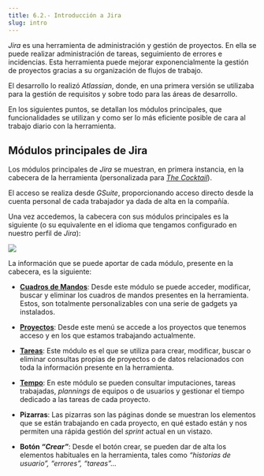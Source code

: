 ```yaml
---
title: 6.2.- Introducción a Jira
slug: intro
---
```


_*Jira*_ es una herramienta de administración y gestión de proyectos. En ella se puede realizar administración de tareas, seguimiento de errores e incidencias. Esta herramienta puede mejorar exponencialmente la gestión de proyectos gracias a su organización de flujos de trabajo.

El desarrollo lo realizó _Atlassian_, donde, en una primera versión se utilizaba para la gestión de requisitos y sobre todo para las áreas de desarrollo.

En los siguientes puntos, se detallan los módulos principales, que funcionalidades se utilizan y como ser lo más eficiente posible de cara al trabajo diario con la herramienta.

## Módulos principales de Jira

Los módulos principales de _Jira_ se muestran, en primera instancia, en la cabecera de la herramienta (personalizada para [_The Cocktail_](https://the-cocktail.com)).

El acceso se realiza desde _GSuite_, proporcionando acceso directo desde la cuenta personal de cada trabajador ya dada de alta en la compañía.

Una vez accedemos, la cabecera con sus módulos principales es la siguiente (o su equivalente en el idioma que tengamos configurado en nuestro perfil de _Jira_):

![](/images/qap/jira/00.png)

La información que se puede aportar de cada módulo, presente en la cabecera, es la siguiente:

* [**Cuadros de Mandos**](1-dashboards): Desde este módulo se puede acceder, modificar, buscar y eliminar los cuadros de mandos presentes en la herramienta. Estos, son totalmente personalizables con una serie de gadgets ya instalados.

* [**Proyectos**](2-projects): Desde este menú se accede a los proyectos que tenemos acceso y en los que estamos trabajando actualmente.

* [**Tareas**](3-issues): Este módulo es el que se utiliza para crear, modificar, buscar o eliminar consultas propias de proyectos o de datos relacionados con toda la información presente en la herramienta.

* [**Tempo**](4-tempo): En este módulo se pueden consultar imputaciones, tareas trabajadas, _plannings_ de equipos o de usuarios y gestionar el tiempo dedicado a las tareas de cada proyecto.

* **Pizarras**: Las pizarras son las páginas donde se muestran los elementos que se están trabajando en cada proyecto, en qué estado están y nos permiten una rápida gestión del _sprint_ actual en un vistazo.

* **Botón _“Crear”_**: Desde el botón crear, se pueden dar de alta los elementos habituales en la herramienta, tales como _“historias de usuario”, “errores”, “tareas”..._
